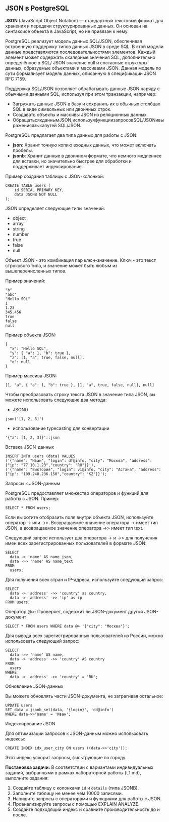 ## JSON в PostgreSQL

__JSON__ (JavaScript Object Notation) — стандартный текстовый формат для хранения и передачи структурированных данных. Он основан на синтаксисе объекта в JavaScript, но не привязан к нему. 

PostgreSQL реализует модель данных SQL/JSON, обеспечивая встроенную поддержку типов данных JSON в среде SQL. 
В этой модели данные представляются последовательностями элементов. Каждый элемент может содержать скалярные значения SQL, дополнительно определённое в SQL/ JSON значение null и составные структуры данных, образуемые объектами и массивами JSON. 
Данная модель по сути формализует модель данных, описанную в спецификации JSON RFC 7159.

Поддержка SQL/JSON позволяет обрабатывать данные JSON наряду с обычными данными SQL, используя при этом транзакции, например:
* Загружать данные JSON в базу и сохранять их в обычных столбцах SQL в виде символьных или двоичных строк.
* Создавать объекты и массивы JSON из реляционных данных.
* ОбращатьсякданнымJSON,используяфункциизапросовSQL/JSONивыраженияязыкапутей SQL/JSON.

PostgreSQL предлагает два типа данных для работы с JSON:

* __json__: Хранит точную копию входных данных, что может включать пробелы.
* __jsonb__: Хранит данные в двоичном формате, что немного медленнее для вставки, но значительно быстрее для обработки и поддерживает индексирование.

Пример создания таблицы с JSON-колонкой:
```
CREATE TABLE users (
    id SERIAL PRIMARY KEY,
    data JSONB NOT NULL
);
```
JSON определяет следующие типы значений:

* object
* array
* string
* number
* true
* false
* null

Объект JSON - это комбинация пар ключ-значение. 
Ключ - это текст строкового типа, и значение может быть любым из вышеперечисленных типов.

Пример значений:
```
"b"
"abc"
"Hello SQL"
1
1.23
345.456
true
false
null
```
Пример объекта JSON:
```
{
  "x": "Hello SQL",
  "y": { "a": 1, "b": true },
  "z": [1, "a", true, false, null],
  "o": null
}

```
Пример массива JSON:
```
[1, "a", { "a": 1, "b": true }, [1, "a", true, false, null], null]

```
Чтобы преобразовать строку текста JSON в значение типа JSON, 
вы можете использовать следующие два метода:
* JSON()
```
json('[1, 2, 3]')

```
* использование typecasting для конвертации 
```
'{"a": [1, 2, 3]}'::json
```
Вставка JSON-данных
```
INSERT INTO users (data) VALUES 
('{"name": "Иван", "login": df@info, "city": "Москва", "address": {"ip": "77.10.1.23","country": "RU"}}'),
('{"name": "Виктория", "login": vi@info, "city": "Астана", "address": {"ip": "109.248.236.150","country": "KZ"}}');
```
Запросы к JSON-данным

PostgreSQL предоставляет множество операторов и функций для работы с JSON. 
Пример:
```
SELECT * FROM users;
```
Если вы хотите отобразить поля внутри объекта JSON, 
используйте оператор -> или ->>. Возвращаемое значение оператора -> имеет тип JSON, а возвращаемое значение оператора ->> имеет тип text.

Следующий запрос использует два оператора -> и ->> для получения имен всех зарегистрированных пользователей в формате JSON:
```
SELECT
  data -> 'name' AS name_json,
  data ->> 'name' AS name_text
FROM
  users;

```
Для получения всех стран и IP-адреса, используйте следующий запрос:
```
SELECT
  data -> 'address' ->> 'country' as country,
  data -> 'address' ->> 'ip' as ip
FROM users;

```

Оператор @>: Проверяет, содержит ли JSON-документ другой JSON-документ
```
SELECT * FROM users WHERE data @> '{"city": "Москва"}';
```

Для вывода всех зарегистрированных пользователей из России, можно использовать следующий запрос:
```
SELECT
  data ->> 'name' AS name,
  data -> 'address' ->> 'country' AS country
FROM
  users
WHERE
  data -> 'address' ->> 'country' = 'RU';

```

Обновление JSON-данных

Вы можете обновлять части JSON-документа, не затрагивая остальное:
```
UPDATE users 
SET data = jsonb_set(data, '{login}', 'dd@info')
WHERE data->>'name' = 'Иван';
```

Индексирование JSON

Для оптимизации запросов к JSON-данным можно использовать индексы:
```
CREATE INDEX idx_user_city ON users ((data->>'city'));
```

Этот индекс ускорит запросы, фильтрующие по городу.

__Постановка задачи:__ В соответствии с вариантами индивидуальных заданий, выбранными в рамках лабораторной работы (L1.md), выполните задания:
1. Создайте таблицу с колонками `id` и `details` (типа JSONB).
2. Заполните таблицу не менее чем 10000 записями.
3. Напишите запросы с операторами и функциями для работы с JSON.
4. Проанализируйте запросы с помощью EXPLAIN ANALYZE.
5. Создайте подходящий индекс и сравните производительность до и после.
